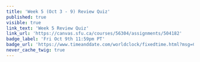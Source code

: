 ```yaml
---
title: 'Week 5 (Oct 3 - 9) Review Quiz'
published: true
visible: true
link_text: 'Week 5 Review Quiz'
link_url: 'https://canvas.sfu.ca/courses/56304/assignments/504182'
badge_label: 'Fri Oct 9th 11:59pm PT'
badge_url: 'https://www.timeanddate.com/worldclock/fixedtime.html?msg=CMPT-363+Week+5+Review+Quiz+Due+Date&iso=20201009T235900'
never_cache_twig: true
---
```

